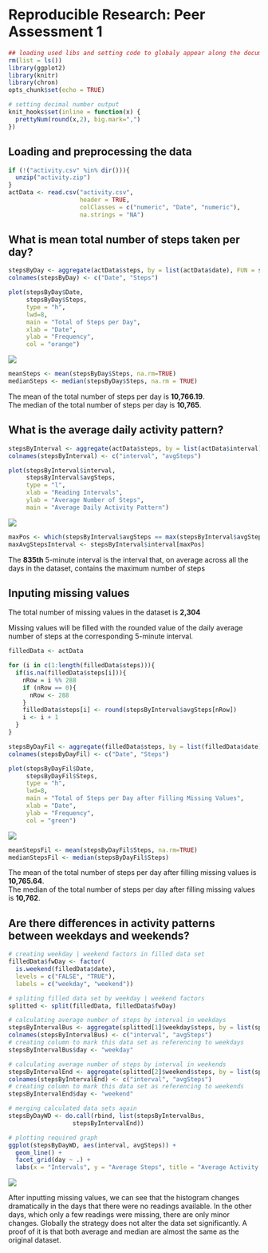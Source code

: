 # Reproducible Research: Peer Assessment 1


```r
## loading used libs and setting code to globaly appear along the document
rm(list = ls())
library(ggplot2)
library(knitr)
library(chron)
opts_chunk$set(echo = TRUE)

# setting decimal number output
knit_hooks$set(inline = function(x) {
  prettyNum(round(x,2), big.mark=",")
})
```

## Loading and preprocessing the data

```r
if (!("activity.csv" %in% dir())){
  unzip("activity.zip")
}
actData <- read.csv("activity.csv",
                    header = TRUE,
                    colClasses = c("numeric", "Date", "numeric"),
                    na.strings = "NA")
```

## What is mean total number of steps taken per day?


```r
stepsByDay <- aggregate(actData$steps, by = list(actData$date), FUN = sum)
colnames(stepsByDay) <- c("Date", "Steps")

plot(stepsByDay$Date,
     stepsByDay$Steps,
     type = "h",
     lwd=8,
     main = "Total of Steps per Day",
     xlab = "Date",
     ylab = "Frequency",
     col = "orange")
```

![](PA1_template_files/figure-html/stepsPerDay-1.png)<!-- -->

```r
meanSteps <- mean(stepsByDay$Steps, na.rm=TRUE)
medianSteps <- median(stepsByDay$Steps, na.rm = TRUE)
```

The mean of the total number of steps per day is **10,766.19**.  
The median of the total number of steps per day is **10,765**.

## What is the average daily activity pattern?


```r
stepsByInterval <- aggregate(actData$steps, by = list(actData$interval), FUN = mean, na.rm = TRUE)
colnames(stepsByInterval) <- c("interval", "avgSteps")

plot(stepsByInterval$interval,
     stepsByInterval$avgSteps,
     type = "l",
     xlab = "Reading Intervals",
     ylab = "Average Number of Steps",
     main = "Average Daily Activity Pattern")
```

![](PA1_template_files/figure-html/averagePattern-1.png)<!-- -->

```r
maxPos <- which(stepsByInterval$avgSteps == max(stepsByInterval$avgSteps))
maxAvgStepsInterval <- stepsByInterval$interval[maxPos]
```

The **835th** 5-minute interval is the interval that, on average across all the days in the dataset, contains the maximum number of steps



## Inputing missing values


The total number of missing values in the dataset is **2,304**

Missing values will be filled with the rounded value of the daily average number of steps
at the corresponding 5-minute interval.


```r
filledData <- actData

for (i in c(1:length(filledData$steps))){
  if(is.na(filledData$steps[i])){
    nRow = i %% 288
    if (nRow == 0){
      nRow <- 288
    }
    filledData$steps[i] <- round(stepsByInterval$avgSteps[nRow])
    i <- i + 1
  }
}

stepsByDayFil <- aggregate(filledData$steps, by = list(filledData$date), FUN = sum)
colnames(stepsByDayFil) <- c("Date", "Steps")

plot(stepsByDayFil$Date,
     stepsByDayFil$Steps,
     type = "h",
     lwd=8,
     main = "Total of Steps per Day after Filling Missing Values",
     xlab = "Date",
     ylab = "Frequency",
     col = "green")
```

![](PA1_template_files/figure-html/unnamed-chunk-1-1.png)<!-- -->

```r
meanStepsFil <- mean(stepsByDayFil$Steps, na.rm=TRUE)
medianStepsFil <- median(stepsByDayFil$Steps)
```
The mean of the total number of steps per day after filling missing values is **10,765.64**.  
The median of the total number of steps per day after filling missing values is **10,762**.


## Are there differences in activity patterns between weekdays and weekends?


```r
# creating weekday | weekend factors in filled data set
filledData$fwDay <- factor(
  is.weekend(filledData$date),
  levels = c("FALSE", "TRUE"),
  labels = c("weekday", "weekend"))

# spliting filled data set by weekday | weekend factors
splitted <- split(filledData, filledData$fwDay)

# calculating average number of steps by interval in weekdays
stepsByIntervalBus <- aggregate(splitted[1]$weekday$steps, by = list(splitted[1]$weekday$interval), FUN = mean, na.rm = TRUE)
colnames(stepsByIntervalBus) <- c("interval", "avgSteps")
# creating column to mark this data set as referencing to weekdays
stepsByIntervalBus$day <- "weekday"

# calculating average number of steps by interval in weekends
stepsByIntervalEnd <- aggregate(splitted[2]$weekend$steps, by = list(splitted[2]$weekend$interval), FUN = mean, na.rm = TRUE)
colnames(stepsByIntervalEnd) <- c("interval", "avgSteps")
# creating column to mark this data set as referencing to weekends
stepsByIntervalEnd$day <- "weekend"

# merging calculated data sets again
stepsByDayWD <- do.call(rbind, list(stepsByIntervalBus, 
                  stepsByIntervalEnd))

# plotting required graph
ggplot(stepsByDayWD, aes(interval, avgSteps)) +
  geom_line() +
  facet_grid(day ~ .) +
  labs(x = "Intervals", y = "Average Steps", title = "Average Activity Pattern")
```

![](PA1_template_files/figure-html/weekDaysEndsPattern-1.png)<!-- -->

  After inputting missing values, we can see that the histogram changes dramatically in the days that there were no readings available. In the other days, which only a few readings were missing, there are only minor changes. Globally the strategy does not alter the data set significantly. A proof of it is that both average and median are almost the same as the original dataset.
